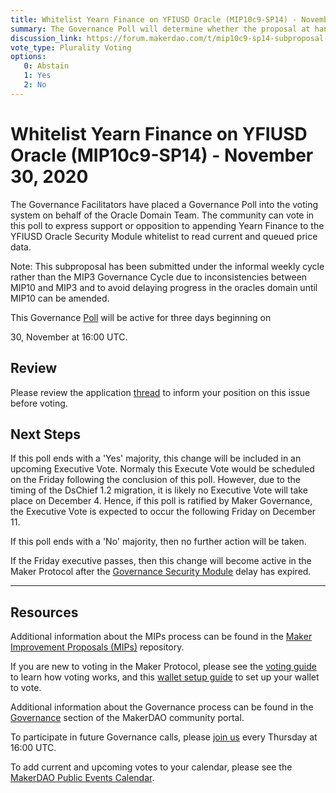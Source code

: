 ```yaml
---
title: Whitelist Yearn Finance on YFIUSD Oracle (MIP10c9-SP14) - November 30, 2020
summary: The Governance Poll will determine whether the proposal at hand will proceed to an Executive Vote. 
discussion_link: https://forum.makerdao.com/t/mip10c9-sp14-subproposal-to-whitelist-yearn-finance-on-yfiusd-oracle/5228
vote_type: Plurality Voting
options:
   0: Abstain
   1: Yes
   2: No
---
```

# Whitelist Yearn Finance on YFIUSD Oracle (MIP10c9-SP14) - November 30, 2020

The Governance Facilitators have placed a Governance Poll into the voting system on behalf of the Oracle Domain Team. The community can vote in this poll to express support or opposition to appending Yearn Finance to the YFIUSD Oracle Security Module whitelist to read current and queued price data.

Note: This subproposal has been submitted under the informal weekly cycle rather than the MIP3 Governance Cycle due to inconsistencies between MIP10 and MIP3 and to avoid delaying progress in the oracles domain until MIP10 can be amended.

This Governance [Poll](https://community-development.makerdao.com/en/learn/governance/on-chain-gov) will be active for three days beginning on 

30, November at 16:00 UTC.

## Review

Please review the application [thread](https://forum.makerdao.com/t/mip10c9-sp14-subproposal-to-whitelist-yearn-finance-on-yfiusd-oracle/5228) to inform your position on this issue before voting.

## Next Steps

If this poll ends with a 'Yes' majority, this change will be included in an upcoming Executive Vote. Normaly this Execute Vote would be scheduled on the Friday following the conclusion of this poll. However, due to the timing of the DsChief 1.2 migration, it is likely no Executive Vote will take place on December 4. Hence, if this poll is ratified by Maker Governance, the Executive Vote is expected to occur the following Friday on December 11.

If this poll ends with a 'No' majority, then no further action will be taken.

If the Friday executive passes, then this change will become active in the Maker Protocol after the [Governance Security Module](https://forum.makerdao.com/tag/govsec-module) delay has expired. 

---

## Resources

Additional information about the MIPs process can be found in the [Maker Improvement Proposals (MIPs)](https://github.com/makerdao/mips) repository.

If you are new to voting in the Maker Protocol, please see the [voting guide](https://community-development.makerdao.com/en/learn/governance/how-voting-works/) to learn how voting works, and this [wallet setup guide](https://community-development.makerdao.com/en/learn/governance/voting-setup/) to set up your wallet to vote.

Additional information about the Governance process can be found in the [Governance](https://community-development.makerdao.com/en/learn/governance) section of the MakerDAO community portal.

To participate in future Governance calls, please [join us](https://github.com/makerdao/community/tree/master/governance/governance-and-risk-meetings) every Thursday at 16:00 UTC.

To add current and upcoming votes to your calendar, please see the [MakerDAO Public Events Calendar](https://calendar.google.com/calendar/embed?src=makerdao.com_3efhm2ghipksegl009ktniomdk%40group.calendar.google.com&ctz=UTC&mode=week&showCalendars=0&showPrint=0).